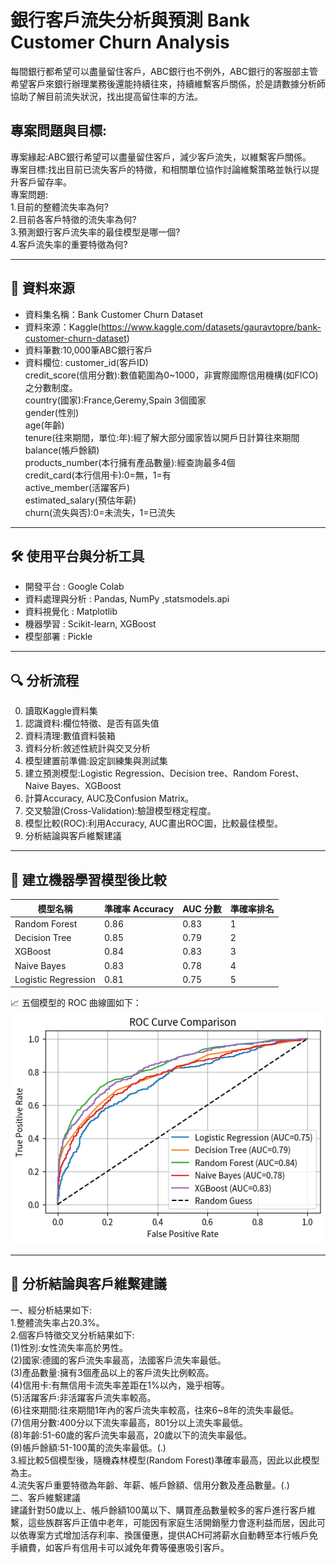 # 銀行客戶流失分析與預測 Bank Customer Churn Analysis

每間銀行都希望可以盡量留住客戶，ABC銀行也不例外，ABC銀行的客服部主管希望客戶來銀行辦理業務後還能持續往來，持續維繫客戶關係，於是請數據分析師協助了解目前流失狀況，找出提高留住率的方法。

## 專案問題與目標:

專案緣起:ABC銀行希望可以盡量留住客戶，減少客戶流失，以維繫客戶關係。<br>
專案目標:找出目前已流失客戶的特徵，和相關單位協作討論維繫策略並執行以提升客戶留存率。<br>
專案問題:<br>
  1.目前的整體流失率為何?<br>
  2.目前各客戶特徵的流失率為何?<br>
  3.預測銀行客戶流失率的最佳模型是哪一個?<br>
  4.客戶流失率的重要特徵為何?<br>

---

## 📂 資料來源

- 資料集名稱：Bank Customer Churn Dataset
- 資料來源：Kaggle(https://www.kaggle.com/datasets/gauravtopre/bank-customer-churn-dataset)
- 資料筆數:10,000筆ABC銀行客戶
- 資料欄位:
  customer_id(客戶ID)<br>
  credit_score(信用分數):數值範圍為0~1000，非實際國際信用機構(如FICO)之分數制度。<br>
  country(國家):France,Geremy,Spain 3個國家<br>
  gender(性別)<br>
  age(年齡)<br>
  tenure(往來期間，單位:年):經了解大部分國家皆以開戶日計算往來期間<br>
  balance(帳戶餘額)<br>
  products_number(本行擁有產品數量):經查詢最多4個<br>
  credit_card(本行信用卡):0=無，1=有<br>
  active_member(活躍客戶)<br>
  estimated_salary(預估年薪)<br>
  churn(流失與否):0=未流失，1=已流失<br>
---

## 🛠️ 使用平台與分析工具

- 開發平台 : Google Colab
- 資料處理與分析 : Pandas, NumPy ,statsmodels.api
- 資料視覺化 : Matplotlib
- 機器學習 : Scikit-learn, XGBoost
- 模型部署 : Pickle

---

## 🔍 分析流程

0. 讀取Kaggle資料集
1. 認識資料:欄位特徵、是否有區失值
2. 資料清理:數值資料裝箱
3. 資料分析:敘述性統計與交叉分析
4. 模型建置前準備:設定訓練集與測試集
5. 建立預測模型:Logistic Regression、Decision tree、Random Forest、Naive Bayes、XGBoost
6. 計算Accuracy, AUC及Confusion Matrix。
7. 交叉驗證(Cross-Validation):驗證模型穩定程度。
8. 模型比較(ROC):利用Accuracy, AUC畫出ROC圖，比較最佳模型。
9. 分析結論與客戶維繫建議

---

## 🤖 建立機器學習模型後比較

| 模型名稱           | 準確率 Accuracy | AUC 分數 | 準確率排名        |
|--------------------|----------------|----------|---------------------|
| Random Forest       | 0.86          | 0.83     |   1             |
| Decision Tree       | 0.85          | 0.79     |    2            |
| XGBoost             | 0.84          | 0.83     |     3           |
| Naive Bayes         | 0.83          | 0.78     |    4            |
| Logistic Regression | 0.81          | 0.75     |     5           |


📈 五個模型的 ROC 曲線圖如下：  
![ROC Curve Comparison](ROC_compare.png)

---

## 📌 分析結論與客戶維繫建議

一、經分析結果如下:<br>
1.整體流失率占20.3%。<br>
2.個客戶特徵交叉分析結果如下:<br>
(1)性別:女性流失率高於男性。<br>
(2)國家:德國的客戶流失率最高，法國客戶流失率最低。<br>
(3)產品數量:擁有3個產品以上的客戶流失比例較高。<br>
(4)信用卡:有無信用卡流失率差距在1%以內，幾乎相等。<br>
(5)活躍客戶:非活躍客戶流失率較高。<br>
(6)往來期間:往來期間1年內的客戶流失率較高，往來6~8年的流失率最低。<br>
(7)信用分數:400分以下流失率最高，801分以上流失率最低。<br>
(8)年齡:51-60歲的客戶流失率最高，20歲以下的流失率最低。<br>
(9)帳戶餘額:51-100萬的流失率最低。(.)<br>
3.經比較5個模型後，隨機森林模型(Random Forest)準確率最高，因此以此模型為主。<br>
4.流失客戶重要特徵為年齡、年薪、帳戶餘額、信用分數及產品數量。(.)<br>
二、客戶維繫建議<br>
建議針對50歲以上、帳戶餘額100萬以下、購買產品數量較多的客戶進行客戶維繫，這些族群客戶正值中老年，可能因有家庭生活開銷壓力會逐利益而居，因此可以依專案方式增加活存利率、換匯優惠，提供ACH可將薪水自動轉至本行帳戶免手續費，如客戶有信用卡可以減免年費等優惠吸引客戶。
